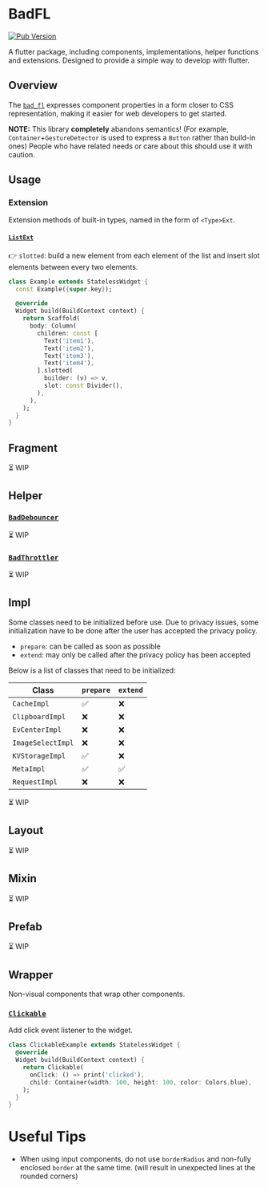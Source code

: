 # BadFL

[![Pub Version](https://img.shields.io/pub/v/bad_fl)](https://github.com/badlopo/bad_fl)

A flutter package, including components, implementations, helper functions and extensions. Designed to provide a simple
way to develop with flutter.

## Overview

The [`bad_fl`](https://pub.dev/packages/bad_fl) expresses component properties in a form closer to CSS representation,
making it easier for web developers to get started.

**NOTE:** This library **completely** abandons semantics! (For example, `Container`+`GestureDetector` is used to
express a `Button` rather than build-in ones) People who have related needs or care about this should use it with
caution.

## Usage

### Extension

Extension methods of built-in types, named in the form of `<Type>Ext`.

#### [`ListExt`](./lib/extension/list.dart)

👉 `slotted`: build a new element from each element of the list and insert slot elements between every two elements.

```dart
class Example extends StatelessWidget {
  const Example({super.key});

  @override
  Widget build(BuildContext context) {
    return Scaffold(
      body: Column(
        children: const [
          Text('item1'),
          Text('item2'),
          Text('item3'),
          Text('item4'),
        ].slotted(
          builder: (v) => v,
          slot: const Divider(),
        ),
      ),
    );
  }
}
```

## Fragment

⏳ WIP

## Helper

### [`BadDebouncer`](./lib/helper/debounce.dart)

⏳ WIP

### [`BadThrottler`](./lib/helper/throttle.dart)

⏳ WIP

## Impl

Some classes need to be initialized before use. Due to privacy issues, some initialization have to be done after the
user has accepted the privacy policy.

- `prepare`: can be called as soon as possible
- `extend`: may only be called after the privacy policy has been accepted

Below is a list of classes that need to be initialized:

| Class             | `prepare` | `extend` |
|-------------------|-----------|----------|
| `CacheImpl`       | ✅         | ❌        |
| `ClipboardImpl`   | ❌         | ❌        |
| `EvCenterImpl`    | ❌         | ❌        |
| `ImageSelectImpl` | ❌         | ❌        |
| `KVStorageImpl`   | ✅         | ❌        |
| `MetaImpl`        | ✅         | ✅        |
| `RequestImpl`     | ❌         | ❌        |

⏳ WIP

## Layout

⏳ WIP

## Mixin

⏳ WIP

## Prefab

⏳ WIP

## Wrapper

Non-visual components that wrap other components.

### [`Clickable`](./lib/wrapper/clickable.dart)

Add click event listener to the widget.

```dart
class ClickableExample extends StatelessWidget {
  @override
  Widget build(BuildContext context) {
    return Clickable(
      onClick: () => print('clicked'),
      child: Container(width: 100, height: 100, color: Colors.blue),
    );
  }
}
```

# Useful Tips

- When using input components, do not use `borderRadius` and non-fully enclosed `border` at the same time. (will result
  in unexpected lines at the rounded corners)